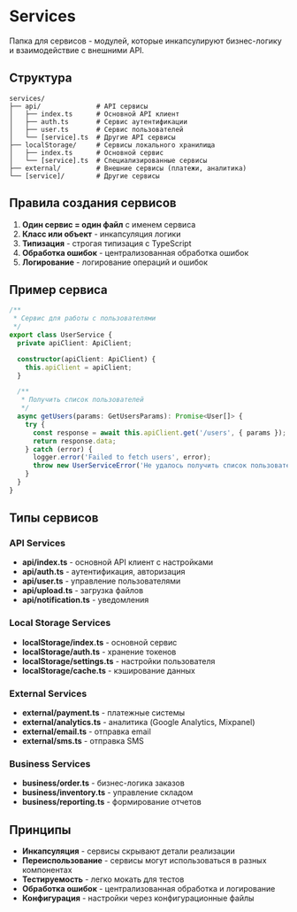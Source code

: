 # Services

Папка для сервисов - модулей, которые инкапсулируют бизнес-логику и взаимодействие с внешними API.

## Структура

```
services/
├── api/              # API сервисы
│   ├── index.ts      # Основной API клиент
│   ├── auth.ts       # Сервис аутентификации
│   ├── user.ts       # Сервис пользователей
│   └── [service].ts  # Другие API сервисы
├── localStorage/     # Сервисы локального хранилища
│   ├── index.ts      # Основной сервис
│   └── [service].ts  # Специализированные сервисы
├── external/         # Внешние сервисы (платежи, аналитика)
└── [service]/        # Другие сервисы
```

## Правила создания сервисов

1. **Один сервис = один файл** с именем сервиса
2. **Класс или объект** - инкапсуляция логики
3. **Типизация** - строгая типизация с TypeScript
4. **Обработка ошибок** - централизованная обработка ошибок
5. **Логирование** - логирование операций и ошибок

## Пример сервиса

```typescript
/**
 * Сервис для работы с пользователями
 */
export class UserService {
  private apiClient: ApiClient;

  constructor(apiClient: ApiClient) {
    this.apiClient = apiClient;
  }

  /**
   * Получить список пользователей
   */
  async getUsers(params: GetUsersParams): Promise<User[]> {
    try {
      const response = await this.apiClient.get('/users', { params });
      return response.data;
    } catch (error) {
      logger.error('Failed to fetch users', error);
      throw new UserServiceError('Не удалось получить список пользователей');
    }
  }
}
```

## Типы сервисов

### API Services
- **api/index.ts** - основной API клиент с настройками
- **api/auth.ts** - аутентификация, авторизация
- **api/user.ts** - управление пользователями
- **api/upload.ts** - загрузка файлов
- **api/notification.ts** - уведомления

### Local Storage Services
- **localStorage/index.ts** - основной сервис
- **localStorage/auth.ts** - хранение токенов
- **localStorage/settings.ts** - настройки пользователя
- **localStorage/cache.ts** - кэширование данных

### External Services
- **external/payment.ts** - платежные системы
- **external/analytics.ts** - аналитика (Google Analytics, Mixpanel)
- **external/email.ts** - отправка email
- **external/sms.ts** - отправка SMS

### Business Services
- **business/order.ts** - бизнес-логика заказов
- **business/inventory.ts** - управление складом
- **business/reporting.ts** - формирование отчетов

## Принципы

- **Инкапсуляция** - сервисы скрывают детали реализации
- **Переиспользование** - сервисы могут использоваться в разных компонентах
- **Тестируемость** - легко мокать для тестов
- **Обработка ошибок** - централизованная обработка и логирование
- **Конфигурация** - настройки через конфигурационные файлы
